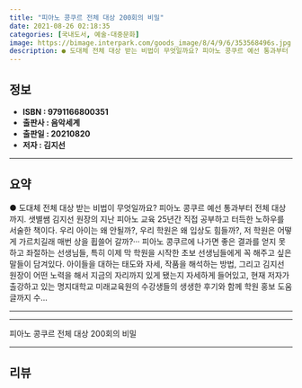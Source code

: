 ```yaml
---
title: "피아노 콩쿠르 전체 대상 200회의 비밀"
date: 2021-08-26 02:18:35
categories: [국내도서, 예술-대중문화]
image: https://bimage.interpark.com/goods_image/8/4/9/6/353568496s.jpg
description: ● 도대체 전체 대상 받는 비법이 무엇일까요? 피아노 콩쿠르 예선 통과부터 전체 대상까지. 샛별쌤 김지선 원장의 지난 피아노 교육 25년간 직접 공부하고 터득한 노하우를 서술한 책이다. 우리 아이는 왜 안될까?, 우리 학원은 왜 입상도 힘들까?, 저 학원은 어떻게 가르치길래 매번 상을
---
```


## **정보**

- **ISBN : 9791166800351**
- **출판사 : 음악세계**
- **출판일 : 20210820**
- **저자 : 김지선**

------



## **요약**

●  도대체 전체 대상 받는 비법이 무엇일까요? 피아노 콩쿠르 예선 통과부터 전체 대상까지. 샛별쌤 김지선 원장의 지난 피아노 교육 25년간 직접 공부하고 터득한 노하우를 서술한 책이다. 우리 아이는 왜 안될까?, 우리 학원은 왜 입상도 힘들까?, 저 학원은 어떻게 가르치길래 매번 상을 휩쓸어 갈까?··· 피아노 콩쿠르에 나가면 좋은 결과를 얻지 못하고 좌절하는 선생님들, 특히 이제 막 학원을 시작한 초보 선생님들에게 꼭 해주고 싶은 말들이 담겨있다. 아이들을 대하는 태도와 자세, 작품을 해석하는 방법, 그리고 김지선 원장이 어떤 노력을 해서 지금의 자리까지 있게 됐는지 자세하게 들어있고, 현재 저자가 출강하고 있는 명지대학교 미래교육원의 수강생들의 생생한 후기와 함께 학원 홍보 도움 글까지 수...

------



------


피아노 콩쿠르 전체 대상 200회의 비밀 

------


## **리뷰** 

